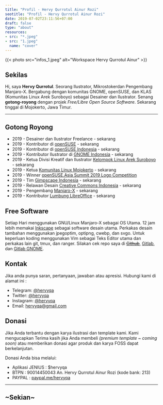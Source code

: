 ```yaml
---
title: "Profil - Hervy Qurrotul Ainur Rozi"
seotitle: "Profil - Hervy Qurrotul Ainur Rozi"
date: 2019-07-02T23:11:56+07:00
draft: false
type: "about"
resources:
- src: "*.jpeg"
- src: "1.jpeg"
  name: "cover"
---
```


{{< photo src="infos_1.jpeg" alt="Workspace Hervy Qurrotul Ainur" >}}

## **Sekilas**

Hi, saya **Hervy Qurrotul**. Seorang Ilustrator, Mikrostokerdan Pengembang Manjaro-X. Bergabung dengan komunitas GNOME, openSUSE, dan KLAS (Komunitas Linux Arek Suroboyo) sebagai Desainer dan Ilustrator. Senang **gotong-royong** dengan projek _Free/Libre Open Source Software_. Sekarang tinggal di Mojokerto, Jawa Timur.

***

## **Gotong Royong**

* 2019 - Desainer dan Ilustrator Freelance - sekarang
* 2019 - Kontributor di [openSUSE](https://github.com/openSUSE/artwork) - sekarang
* 2019 - Kontributor di [openSUSE Indonesia](https://www.opensuse-id.org/tentang) - sekarang
* 2019 - Kontributor Ilustrator di [GNOME Indonesia](https://www.gnome.id) - sekarang
* 2019 - Ketua Divisi Kreatif dan Ilustrator [Kelompok Linux Arek Suroboyo](https://www.klas.or.id) - sekarang
* 2019 - Ketua [Komunitas Linux Mojokerto](https://www.t.me/klimoker) - sekarang
* 2019 - Winner [openSUSE.Asia Summit 2019 Logo Competition](https://news.opensuse.org/2019/07/09/opensuse-asia-summit-2019-logo-competition-winner/)
* 2019 - Tim [Gimpscape Indonesia](https://gimpscape.org) - sekarang
* 2019 - Relawan Desain [Creative Commons Indonesia](https://creativecommons.or.id) - sekarang
* 2019 - Pengembang [Manjaro-X](https://manjaro-x.netlify.com) - sekarang
* 2019 - Kontributor [Lumbung LibreOffice](https://lumbung.libreoffice.id) - sekarang

## **Free Software**

Setiap Hari menggunakan GNU/Linux Manjaro-X sebagai OS Utama. 12 jam lebih memakai [Inkscape](https://inkscape.org) sebagai software desain utama. Perkakas desain tambahan menggunakan jpegoptim, optipng, cwebp, dan svgo. Untuk keperluan koding menggunakan Vim sebagai Teks Editor utama dan perkakas lain git, tmux, dan ranger. Silakan cek repo saya di ~~[Github](https://github.com/hervyqa)~~, [Gitlab](https://gitlab.com/hervyqa), dan [Gitlab GNOME](https://gitlab.gnome.org/hervyqa).

## **Kontak**

Jika anda punya saran, pertanyaan, jawaban atau apresisi. Hubungi kami di alamat ini :

* Telegram: [@hervyqa](https://t.me/hervyqa)
* Twitter: [@hervyqa](https://twitter.com/hervyqa)
* Instagram: [@hervyqa](https://instagram.com/hervyqa)
* Email: [hervyqa@gmail.com](mailto:hervyqa@gmail.com)

## **Donasi**

Jika Anda terbantu dengan karya ilustrasi dan template kami. Kami mengucapkan Terima kasih jika Anda membeli _(premium template ~ coming soon)_ atau memberikan donasi agar produk dan karya FOSS dapat berkelanjutan.

Donasi Anda bisa melalui:

* Aplikasi JENIUS : $hervyqa
* BTPN : 90014450043 An. Hervy Qurrotul Ainur Rozi (kode bank: 213)
* PAYPAL : [paypal.me/hervyqa](https://paypal.me/hervyqa)

***

## ~Sekian~

<br style="margin: 30px">
